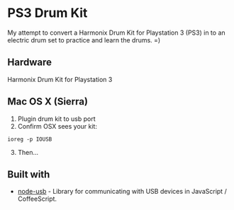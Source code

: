 # PS3 Drum Kit
My attempt to convert a Harmonix Drum Kit for Playstation 3 (PS3) in to an electric drum set to practice and learn the drums. =)

## Hardware
Harmonix Drum Kit for Playstation 3

## Mac OS X (Sierra)
1. Plugin drum kit to usb port
2. Confirm OSX sees your kit:
```
ioreg -p IOUSB
```
3. Then...

## Built with 
* [node-usb](https://github.com/tessel/node-usb) - Library for communicating with USB devices in JavaScript / CoffeeScript.


